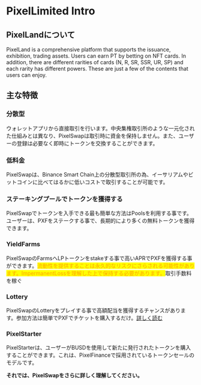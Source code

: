 # PixelLimited Intro

## PixelLandについて

PixelLand is a comprehensive platform that supports the issuance, exhibition, trading assets. Users can earn PT by betting on NFT cards. In addition, there are different rarities of cards (N, R, SR, SSR, UR, SP) and each rarity has different powers. These are just a few of the contents that users can enjoy.

## 主な特徴

### 分散型

ウォレットアプリから直接取引を行います。中央集権取引所のような一元化された仕組みとは異なり、PixelSwapは取引時に資金を保持しません。また、ユーザーの登録は必要なく即時にトークンを交換することができます。

### 低料金

PixelSwapは、Binance Smart Chain上の分散型取引所の為、イーサリアムやビットコインに比べてはるかに低いコストで取引することが可能です。

### ステーキングプールでトークンを獲得する

PixelSwapでトークンを入手できる最も簡単な方法はPoolsを利用する事です。ユーザーは、PXFをステークする事で、長期的により多くの無料トークンを獲得できます。

### YieldFarms

PixelSwapのFarmsへLPトークンをstakeする事で高いAPRでPXFを獲得する事ができます。<mark style="color:orange;">流動性を提供することは永久的なリスクにさらされる可能性があります。ImpermanentLossを理解した上で保持する必要があります。</mark>取引手数料を稼ぐ

### Lottery

PixelSwapのLotteryをプレイする事で高額配当を獲得するチャンスがあります。参加方法は簡単でPXFでチケットを購入するだけ。[詳しく読む](pixellimited-intro.md#lottery)

### PixelStarter

PixelStarterは、ユーザーがBUSDを使用して新たに発行されたトークンを購入することができます。これは、PixelFinanceで採用されているトークンセールのモデルです。



**それでは、PixelSwapをさらに詳しく理解してください。**
